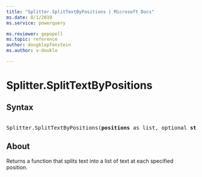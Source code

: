 ```yaml
---
title: "Splitter.SplitTextByPositions | Microsoft Docs"
ms.date: 8/1/2019
ms.service: powerquery

ms.reviewer: gepopell
ms.topic: reference
author: dougklopfenstein
ms.author: v-douklo

---
```

# Splitter.SplitTextByPositions

## Syntax

<pre> 
Splitter.SplitTextByPositions(<b>positions</b> as list, optional <b>startAtEnd</b> as nullable logical) as function 
</pre>
  
## About  
Returns a function that splits text into a list of text at each specified position.
